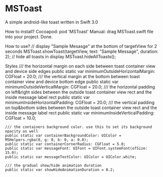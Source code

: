 # MSToast
A simple android-like toast written in Swift 3.0

How to install?
Cocoapod: pod 'MSToast'
Manual: drag MSToast.swift file into your project. Done.

How to use?
// display "Sample Mesasge" at the bottom of targetView for 2 seconds
MSToast.showToast(targetView, text: "Sample Message", duration: 2); 
//  hide all toasts in display
MSToast.hideAllToasts(); 

Styles
    /// the horizontal margin on each side between toast container view and device side edges
    public static var minimumOutsideHorizontalMargin: CGFloat = 20.0;
    /// the vertical margin at the bottom between toast container view and device bottom edge
    public static var minimumOutsideVerticalMargin: CGFloat = 20.0;
    /// the horizontal padding on left&right sides between the outside toast container view rect and the inside message label rect
    public static var minimumInsideHorizontalPadding: CGFloat = 20.0;
    /// the vertical padding on top&bottom sides between the outside toast container view rect and the inside message label rect
    public static var minimumInsideVerticalPadding: CGFloat = 10.0;
    
    /// the containers background color. use this to set its background opacity as well
    public static var containerBackgroundColor: UIColor = MSHelpers.rgba(0, g: 0, b: 0, a: 0.8);
    public static var containerCornerRadius: CGFloat = 5.0;
    public static var messageFont: UIFont = UIFont.systemFont(ofSize: 15.0);
    public static var messageTextColor: UIColor = UIColor.white;
    
    /// the gradual show/hide animation duration
    public static var showHideAnimationDuration = 0.2;

